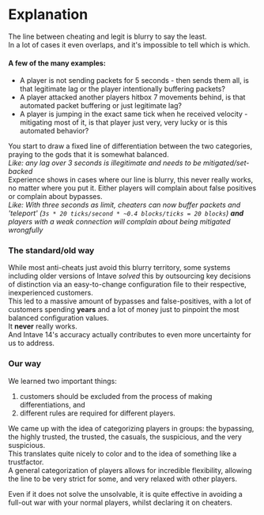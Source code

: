# Explanation

The line between cheating and legit is blurry to say the least.<br>
In a lot of cases it even overlaps, and it's impossible to tell which is which.

#### A few of the many examples: 
- A player is not sending packets for 5 seconds - then sends them all, is that legitimate lag or the player intentionally buffering packets?
- A player attacked another players hitbox 7 movements behind, is that automated packet buffering or just legitimate lag?
- A player is jumping in the exact same tick when he received velocity - mitigating most of it, is that player just very, very lucky or is this automated behavior?

You start to draw a fixed line of differentiation between the two categories, praying to the gods that it is somewhat balanced.<br>
*Like: any lag over 3 seconds is illegitimate and needs to be mitigated/set-backed*<br>
Experience shows in cases where our line is blurry, this never really works, no matter where you put it.
Either players will complain about false positives or complain about bypasses.<br>
*Like: With three seconds as limit, cheaters can now buffer packets and 'teleport' (`3s * 20 ticks/second * ~0.4 blocks/ticks = 20 blocks`)*
***and** players with a weak connection will complain about being mitigated wrongfully*

### The standard/old way
While most anti-cheats just avoid this blurry territory, some systems including older versions of Intave *solved* this by outsourcing key decisions of distinction via an easy-to-change configuration file to their respective, inexperienced customers.<br>
This led to a massive amount of bypasses and false-positives, with a lot of customers spending **years** and a lot of money just to pinpoint the most balanced configuration values.<br>
It **never** really works.<br>
And Intave 14's accuracy actually contributes to even more uncertainty for us to address. 

### Our way
We learned two important things: 
1. customers should be excluded from the process of making differentiations, and
2. different rules are required for different players.

We came up with the idea of categorizing players in groups: the bypassing, the highly trusted, the trusted, the casuals, the suspicious, and the very suspicious.<br>
This translates quite nicely to color and to the idea of something like a trustfactor.<br>
A general categorization of players allows for incredible flexibility, allowing the line to be very strict for some, and very relaxed with other players.<br>

Even if it does not solve the unsolvable, it is quite effective in avoiding a full-out war with your normal players, whilst declaring it on cheaters.